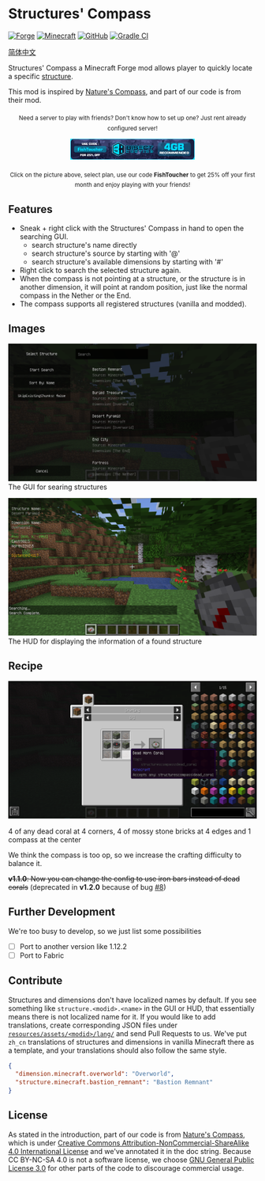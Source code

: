 # Structures' Compass

[![Forge](http://cf.way2muchnoise.eu/491151.svg)](https://www.curseforge.com/minecraft/mc-mods/structures-compass)
[![Minecraft](http://cf.way2muchnoise.eu/versions/For%20MC_491151_all.svg)](https://minecraft.fandom.com/wiki/Java_Edition_1.16.5)
[![GitHub](https://img.shields.io/github/license/Samarium150/StructuresCompass)](https://github.com/Samarium150/StructuresCompass/blob/master/LICENSE)
[![Gradle CI](https://github.com/Samarium150/StructuresCompass/actions/workflows/Gradle%20CI.yml/badge.svg)](https://github.com/Samarium150/StructuresCompass/actions/workflows/Gradle%20CI.yml)

[简体中文](docs/README-zh.md)

Structures' Compass a Minecraft Forge mod allows player to quickly locate a specific [structure](https://minecraft.fandom.com/wiki/Generated_structures).

This mod is inspired by [Nature's Compass](https://github.com/MattCzyr/NaturesCompass), and part of our code is from their mod.

<div align="center">
    <p>
        <sub>Need a server to play with friends? Don't know how to set up one? Just rent already configured server!</sub>
    </p>
    <a href="https://www.bisecthosting.com/FishToucher" target="_blank">
        <img src="docs/images/BisectHostingBanner.png" alt="Banner" width="50%">
    </a>
    <p>
        <sub>Click on the picture above, select plan, use our code <strong>FishToucher</strong> to get 25% off your first month and enjoy playing with your friends!</sub>
    </p>
</div>

## Features
- Sneak + right click with the Structures' Compass in hand to open the searching GUI.
  - search structure's name directly
  - search structure's source by starting with '@'
  - search structure's available dimensions by starting with '#'
- Right click to search the selected structure again.
- When the compass is not pointing at a structure, or the structure is in another dimension, 
  it will point at random position, just like the normal compass in the Nether or the End. 
- The compass supports all registered structures (vanilla and modded).

## Images

![GUI](docs/images/GUI.png)
The GUI for searing structures

![HUD](docs/images/HUD.png)
The HUD for displaying the information of a found structure


## Recipe

![Recipe](docs/images/Recipe.png)

4 of any dead coral at 4 corners, 4 of mossy stone bricks at 4 edges and 1 compass at the center

We think the compass is too op, so we increase the crafting difficulty to balance it.

~~**v1.1.0**: Now you can change the config to use iron bars instead of dead corals~~
(deprecated in **v1.2.0** because of bug [#8](https://github.com/Samarium150/StructuresCompass/issues/8))

## Further Development

We're too busy to develop, so we just list some possibilities
- [ ] Port to another version like 1.12.2
- [ ] Port to Fabric

## Contribute

Structures and dimensions don't have localized names by default. 
If you see something like `structure.<modid>.<name>` in the GUI or HUD, that essentially means there is not localized name for it.
If you would like to add translations, 
create corresponding JSON files under [`resources/assets/<modid>/lang/`](/src/main/resources/assets) and send Pull Requests to us. 
We've put `zh_cn` translations of structures and dimensions in vanilla Minecraft there as a template, 
and your translations should also follow the same style.
```json
{
  "dimension.minecraft.overworld": "Overworld",
  "structure.minecraft.bastion_remnant": "Bastion Remnant"
}
```

## License

As stated in the introduction, part of our code is from [Nature's Compass](https://github.com/MattCzyr/NaturesCompass), 
which is under [Creative Commons Attribution-NonCommercial-ShareAlike 4.0 International License](https://creativecommons.org/licenses/by-nc-sa/4.0) 
and we've annotated it in the doc string. 
Because CC BY-NC-SA 4.0 is not a software license, we choose [GNU General Public License 3.0](https://www.gnu.org/licenses/gpl-3.0.html) 
for other parts of the code to discourage commercial usage.
